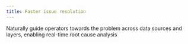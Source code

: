 ```yaml
---
title: Faster issue resolution
---
```


Naturally guide operators towards the problem across data sources and layers, enabling real-time root cause analysis
